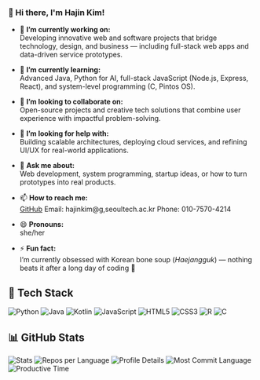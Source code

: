 ### 👋 Hi there, I'm Hajin Kim!

- 🔭 **I’m currently working on:**  
  Developing innovative web and software projects that bridge technology, design, and business — including full-stack web apps and data-driven service prototypes.

- 🌱 **I’m currently learning:**  
  Advanced Java, Python for AI, full-stack JavaScript (Node.js, Express, React), and system-level programming (C, Pintos OS).

- 👯 **I’m looking to collaborate on:**  
  Open-source projects and creative tech solutions that combine user experience with impactful problem-solving.

- 🤔 **I’m looking for help with:**  
  Building scalable architectures, deploying cloud services, and refining UI/UX for real-world applications.

- 💬 **Ask me about:**  
  Web development, system programming, startup ideas, or how to turn prototypes into real products.

- 📫 **How to reach me:**  
  [GitHub](https://github.com/hajinki)
  Email: hajinkim@g,seoultech.ac.kr
  Phone: 010-7570-4214  
  

- 😄 **Pronouns:**  
  she/her

- ⚡ **Fun fact:**  
  I’m currently obsessed with Korean bone soup (*Haejangguk*) — nothing beats it after a long day of coding 🍲


## 🚀 Tech Stack
![Python](https://img.shields.io/badge/Python-3776AB?style=for-the-badge&logo=python&logoColor=white)
![Java](https://img.shields.io/badge/Java-007396?style=for-the-badge&logo=java&logoColor=white)
![Kotlin](https://img.shields.io/badge/Kotlin-0095D5?style=for-the-badge&logo=kotlin&logoColor=white)
![JavaScript](https://img.shields.io/badge/JavaScript-F7DF1E?style=for-the-badge&logo=javascript&logoColor=black)
![HTML5](https://img.shields.io/badge/HTML5-E34F26?style=for-the-badge&logo=html5&logoColor=white)
![CSS3](https://img.shields.io/badge/CSS3-1572B6?style=for-the-badge&logo=css3&logoColor=white)
![R](https://img.shields.io/badge/R-276DC3?style=for-the-badge&logo=r&logoColor=white)
![C](https://img.shields.io/badge/C-00599C?style=for-the-badge&logo=c&logoColor=white)

## 📊 GitHub Stats

![Stats](https://github-profile-summary-cards.vercel.app/api/cards/stats?username=hajinki&theme=solarized)
![Repos per Language](https://github-profile-summary-cards.vercel.app/api/cards/repos-per-language?username=hajinki&theme=solarized)
![Profile Details](https://github-profile-summary-cards.vercel.app/api/cards/profile-details?username=hajinki&theme=solarized)
![Most Commit Language](https://github-profile-summary-cards.vercel.app/api/cards/most-commit-language?username=hajinki&theme=solarized)
![Productive Time](https://github-profile-summary-cards.vercel.app/api/cards/productive-time?username=hajinki&theme=solarized&utcOffset=9)












